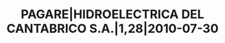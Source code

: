 ---
layout: asset
title: PAGARE|HIDROELECTRICA DEL CANTABRICO S.A.|1,28|2010-07-30
isin: ES05060253K1
---